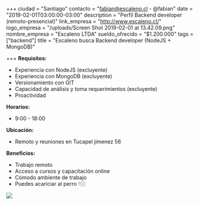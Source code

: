 +++
ciudad = "Santiago"
contacto = "fabian@escaleno.cl - @fabian"
date = "2019-02-01T03:00:00-03:00"
description = "Perfil Backend developer (remoto-presencial)"
link_empresa = "http://www.escaleno.cl/"
logo_empresa = "/uploads/Screen Shot 2019-02-01 at 13.42.09.png"
nombre_empresa = "Escaleno LTDA"
sueldo_ofrecido = "$1.200.000"
tags = ["backend"]
title = "Escaleno busca Backend developer (NodeJS + MongoDB)"

+++
**Requisitos:**

* Experiencia con NodeJS (excluyente)
* Experiencia con MongoDB (excluyente)
* Versionamiento con GIT
* Capacidad de análisis y toma requerimientos (excluyente)
* Proactividad

**Horarios:**

* 9:00 - 18:00

**Ubicación:**

* Remoto y reuniones en Tucapel jimenez 56

**Beneficios:**

* Trabajo remoto
* Acceso a cursos y capacitación online
* Cómodo ambiente de trabajo
* Puedes acariciar al perro 👇🏼

![](https://i.imgur.com/GwCWvaC.png)